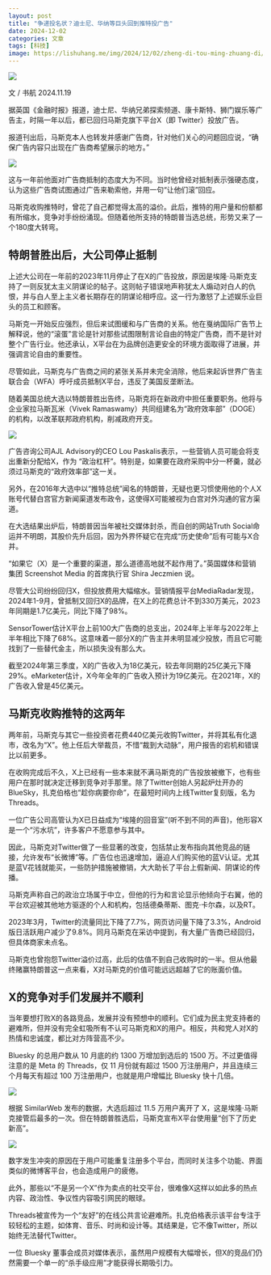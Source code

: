 ```yaml
---
layout: post
title: "争递投名状？迪士尼、华纳等巨头回到推特投广告"
date: 2024-12-02
categories: 文章
tags: [科技]
image: https://lishuhang.me/img/2024/12/02/zheng-di-tou-ming-zhuang-di/01.webp
---
```


![](https://lishuhang.me/img/2024/12/02/zheng-di-tou-ming-zhuang-di/01.webp)

文 / 书航 2024.11.19

据英国《金融时报》报道，迪士尼、华纳兄弟探索频道、康卡斯特、狮门娱乐等广告主，时隔一年以后，都已回归马斯克旗下平台X（即 Twitter）投放广告。

报道刊出后，马斯克本人也转发并感谢广告商，针对他们关心的问题回应说，“确保广告内容只出现在广告商希望展示的地方。”

![](https://lishuhang.me/img/2024/12/02/zheng-di-tou-ming-zhuang-di/02.png)

这与一年前他面对广告商抵制的态度大为不同。当时他曾经对抵制表示强硬态度，认为这些广告商试图通过广告来勒索他，并用一句“让他们滚”回应。

马斯克收购推特时，曾花了自己都觉得太高的溢价。此后，推特的用户量和份额都有所缩水，竞争对手纷纷涌现。但随着他所支持的特朗普当选总统，形势又来了一个180度大转弯。

## 特朗普胜出后，大公司停止抵制

上述大公司在一年前的2023年11月停止了在X的广告投放，原因是埃隆·马斯克支持了一则反犹太主义阴谋论的帖子。这则帖子错误地声称犹太人煽动对白人的仇恨，并与白人至上主义者长期存在的阴谋论相呼应。这一行为激怒了上述娱乐业巨头的员工和顾客。

马斯克一开始反应强烈，但后来试图缓和与广告商的关系。他在戛纳国际广告节上解释说，他的“滚蛋”言论是针对那些试图限制言论自由的特定广告商，而不是针对整个广告行业。他还承认，X平台在为品牌创造更安全的环境方面取得了进展，并强调言论自由的重要性。

尽管如此，马斯克与广告商之间的紧张关系并未完全消除，他后来起诉世界广告主联合会（WFA）呼吁成员抵制X平台，违反了美国反垄断法。

随着美国总统大选以特朗普胜出告终，马斯克将在新政府中担任重要职务。他将与企业家拉马斯瓦米（Vivek Ramaswamy）共同组建名为“政府效率部”（DOGE）的机构，以改革联邦政府机构，削减政府开支。

![](https://lishuhang.me/img/2024/12/02/zheng-di-tou-ming-zhuang-di/03.png)

广告咨询公司AJL Advisory的CEO Lou Paskalis表示，一些营销人员可能会将支出重新分配给X，作为 “政治杠杆”。特别是，如果要在政府采购中分一杯羹，就必须过马斯克的“政府效率部”这一关。

另外，在2016年大选中以“推特总统”闻名的特朗普，无疑也更习惯使用他的个人X账号代替白宫官方新闻渠道发布政令，这使得X可能被视为白宫对外沟通的官方渠道。

在大选结果出炉后，特朗普因当年被社交媒体封杀，而自创的网站Truth Social命运并不明朗，其股价先升后回，因为外界怀疑它在完成“历史使命”后有可能与X合并。

“如果它（X）是一个重要的渠道，那么道德高地就不起作用了。”英国媒体和营销集团 Screenshot Media 的首席执行官 Shira Jeczmien 说。

尽管大公司纷纷回归X，但投放费用大幅缩水。营销情报平台MediaRadar发现，2024年1-9月，曾抵制又回归X的品牌，在X上的花费总计不到330万美元，2023年同期是1.7亿美元，同比下降了98%。

SensorTower估计X平台上前100大广告商的总支出，2024年上半年与2022年上半年相比下降了68%。这意味着一部分X的广告主并未明显减少投放，而且它可能找到了一些替代金主，所以损失没有那么大。

截至2024年第三季度，X的广告收入为18亿美元，较去年同期的25亿美元下降29%。eMarketer估计，X今年全年的广告收入预计为19亿美元。在2021年，X的广告收入曾是45亿美元。

## 马斯克收购推特的这两年

两年前，马斯克与其它一些投资者花费440亿美元收购Twitter，并将其私有化退市，改名为“X”。他上任后大举裁员，不惜“裁到大动脉”，用户报告的宕机和错误比以前更多。

在收购完成后不久，X上已经有一些本来就不满马斯克的广告投放被撤下，也有些用户在那时就决定迁移到竞争对手那里。除了Twitter创始人另起炉灶开办的BlueSky，扎克伯格也“趁你病要你命”，在最短时间内上线Twitter复刻版，名为Threads。

一位广告公司高管认为X已日益成为“埃隆的回音室”(听不到不同的声音)，他形容X是一个“污水坑”，许多客户不愿意参与其中。

因此，马斯克对Twitter做了一些显著的改变，包括禁止发布指向其他竞品的链接，允许发布“长微博”等。广告位也迅速增加，逼迫人们购买他的蓝V认证。尤其是蓝V花钱就能买，一些防护措施被撤销，大大助长了平台上假新闻、阴谋论的传播。

马斯克声称自己的政治立场属于中立，但他的行为和言论显示他倾向于右翼，他的平台欢迎被其他地方驱逐的个人和机构，包括德桑蒂斯、图克·卡尔森，以及RT。

2023年3月，Twitter的流量同比下降了7.7%，网页访问量下降了3.3%，Android版日活跃用户减少了9.8%。同月马斯克在采访中提到，有大量广告商已经回归，但具体商家未点名。

马斯克也曾抱怨Twitter溢价过高，此后的估值不到自己收购时的一半。但从他最终赌赢特朗普这一点来看，X对马斯克的价值可能远远超越了它的账面价值。

## X的竞争对手们发展并不顺利

当年要想打败X的各路竞品，发展并没有预想中的顺利。它们成为民主党支持者的避难所，但并没有完全虹吸所有不认可马斯克和X的用户。相反，共和党人对X的热情和忠诚度，都比对方阵营高不少。

Bluesky 的总用户数从 10 月底的约 1300 万增加到选后的 1500 万。不过更值得注意的是 Meta 的 Threads，仅 11 月份就有超过 1500 万注册用户，并且连续三个月每天有超过 100 万注册用户，也就是用户增幅比 Bluesky 快十几倍。

![](https://lishuhang.me/img/2024/12/02/zheng-di-tou-ming-zhuang-di/04.png)

根据 SimilarWeb 发布的数据，大选后超过 11.5 万用户离开了 X，这是埃隆·马斯克接管后最多的一次。但在特朗普胜选后，马斯克宣布X平台使用量“创下了历史新高”。

![](https://lishuhang.me/img/2024/12/02/zheng-di-tou-ming-zhuang-di/05.png)

数字发生冲突的原因在于用户可能重复注册多个平台，而同时关注多个功能、界面类似的微博客平台，也会造成用户的疲倦。

此外，那些以“不是另一个X”作为卖点的社交平台，很难像X这样以如此多的热点内容、政治性、争议性内容吸引网民的眼球。

Threads被宣传为一个“友好”的在线公共言论避难所。扎克伯格表示该平台专注于较轻松的主题，如体育、音乐、时尚和设计等。其结果是，它不像Twitter，所以始终无法替代Twitter。

一位 Bluesky 董事会成员对媒体表示，虽然用户规模有大幅增长，但X的竞品们仍然需要一个单一的“杀手级应用”才能获得长期吸引力。